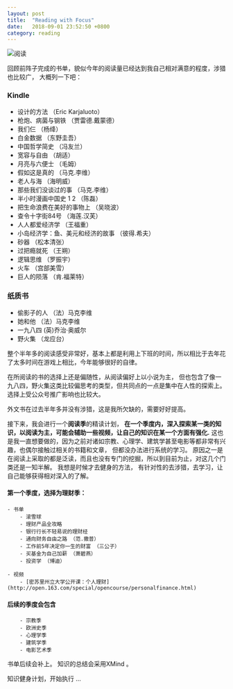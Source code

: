 ```yaml
---
layout: post
title:  "Reading with Focus"
date:   2018-09-01 23:52:50 +0800
category: reading
---
```

![阅读](https://images.unsplash.com/photo-1507842217343-583bb7270b66?ixlib=rb-0.3.5&q=80&fm=jpg&crop=entropy&cs=tinysrgb&w=1080&fit=max&ixid=eyJhcHBfaWQiOjExNzczfQ&s=aa645e5938279a974b77f872c0eb8879)


回顾前阵子完成的书单，貌似今年的阅读量已经达到我自己相对满意的程度，涉猎也比较广， 大概列一下吧：

### Kindle 

- 设计的方法 （Eric Karjaluoto）
- 枪炮、病菌与钢铁 （贾雷德.戴蒙德）
- 我们仨 （杨绛）
- 白金数据 （东野圭吾）
- 中国哲学简史 （冯友兰）
- 宽容与自由 （胡适）
- 月亮与六便士 （毛姆）
- 假如这是真的 （马克.李维）
- 老人与海 （海明威）
- 那些我们没谈过的事 （马克.李维）
- 半小时漫画中国史 1 2 （陈磊）
- 把生命浪费在美好的事物上 （吴晓波）
- 查令十字街84号 （海莲.汉芙）
- 人人都爱经济学 （王福重）
- 小岛经济学：鱼、美元和经济的故事 （彼得.希夫）
- 砂器 （松本清张）
- 过把瘾就死 （王朔）
- 逻辑思维 （罗振宇）
- 火车 （宫部美雪）
- 巨人的陨落 （肯.福莱特）


### 纸质书
- 偷影子的人 （法）马克李维
- 她和他 （法）马克李维
- 一九八四 	(英)乔治·奥威尔
- 野火集 （龙应台）


整个半年多的阅读感受非常好，基本上都是利用上下班的时间，所以相比于去年花了太多时间在游戏上相比，今年能够很好的自律。

在所阅读的书的选择上还是偏随性，从阅读偏好上以小说为主， 但也包含了像一九八四，野火集这类比较偏思考的类型，但共同点的一点是集中在人性的探索上。 选择上受公众号推广影响也比较大。 

外文书在过去半年多并没有涉猎，这是我所欠缺的，需要好好提高。 

接下来，我会进行一个**阅读季**的精读计划， **在一个季度内，深入探索某一类的知识，以阅读为主，可能会辅助一些视频，让自己的知识在某一个方面有强化.** 这也是我一直想要做的，因为之前对诸如宗教、心理学、建筑学甚至电影等都非常有兴趣，也偶尔接触过相关的书籍和文章， 但都没办法进行系统的学习。 原因之一是在阅读上采取的都是泛读，而且也没有专门的挖掘，所以到目前为止，对这几个门类还是一知半解。 我想是时候才去健身的方法， 有针对性的去涉猎，去学习，让自己能够获得相对深入的了解。 

#### 第一个季度，选择为理财季： 
```
- 书单
	- 滚雪球
	- 理财产品全攻略
	- 银行行长不轻易说的理财经 
	- 通向财务自由之路 （范.撒普）
	- 工作前5年决定你一生的财富 （三公子）
	- 买基金为自己加薪 （萧碧燕）
	- 投资学 （博迪）

- 视频
	- [密苏里州立大学公开课：个人理财](http://open.163.com/special/opencourse/personalfinance.html)

```

#### 后续的季度会包含
```
	- 宗教季
	- 欧洲史季
	- 心理学季
	- 建筑学季
	- 电影艺术季
```

书单后续会补上。 知识的总结会采用XMind 。 

知识健身计划，开始执行 ...



